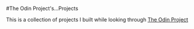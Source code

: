 #The Odin Project's...Projects

This is a collection of projects I built while looking through [The Odin Project](https://www.theodinproject.com)


